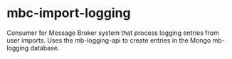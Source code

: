 mbc-import-logging
==================

Consumer for Message Broker system that process logging entries from user imports. Uses the mb-logging-api to create entries in the Mongo mb-logging database.

